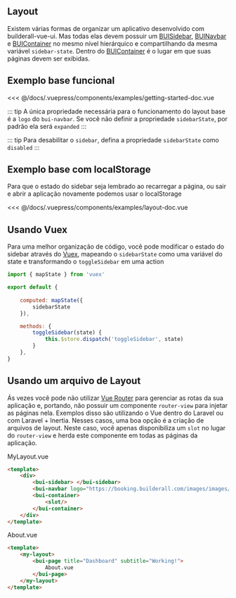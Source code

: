 ## Layout

Existem várias formas de organizar um aplicativo desenvolvido com builderall-vue-ui. Mas todas elas devem possuir um [BUISidebar](/components/bui-sidebar.html), [BUINavbar](/components/bui-navbar.html) e [BUIContainer](/components/bui-container.html) no mesmo nível hierárquico e compartilhando da mesma variável `sidebar-state`. Dentro do [BUIContainer](/components/bui-container.html) é o lugar em que suas páginas devem ser exibidas.

## Exemplo base funcional

<SourceCode>
<<< @/docs/.vuepress/components/examples/getting-started-doc.vue
</SourceCode>

::: tip
A única propriedade necessária para o funcionamento do layout base é a `logo` do `bui-navbar`. Se você não definir a propriedade `sidebarState`, por padrão ela será `expanded`
::: 

::: tip
Para desabilitar o `sidebar`, defina a propriedade `sidebarState` como `disabled`
::: 

## Exemplo base com localStorage

Para que o estado do sidebar seja lembrado ao recarregar a página, ou sair e abrir a aplicação novamente podemos usar o localStorage

<SourceCode>
<<< @/docs/.vuepress/components/examples/layout-doc.vue
</SourceCode>

## Usando Vuex

Para uma melhor organização de código, você pode modificar o estado do sidebar através do [Vuex](https://vuex.vuejs.org/), mapeando o `sidebarState` como uma variável do state e transformando o `toggleSidebar` em uma action

``` javascript
import { mapState } from 'vuex'

export default {
	
	computed: mapState({
		sidebarState
	}),

	methods: {
		toggleSidebar(state) {
			this.$store.dispatch('toggleSidebar', state)		
		}
	},
}
```

## Usando um arquivo de Layout

Ás vezes você pode não utilizar [Vue Router](https://router.vuejs.org/) para gerenciar as rotas da sua aplicação e, portando, não possuir um componente `router-view` para injetar as páginas nela. Exemplos disso são utilizando o Vue dentro do Laravel ou com Laravel + Inertia. Nesses casos, uma boa opção é a criação de arquivos de layout. Neste caso, você apenas disponibiliza um `slot` no lugar do `router-view` e herda este componente em todas as páginas da aplicação.

MyLayout.vue
``` html
<template>
	<div>
		<bui-sidebar> </bui-sidebar>
		<bui-navbar logo="https://booking.builderall.com/images/images/meta/logo.png"></bui-navbar>
		<bui-container>
			<slot/>
		</bui-container>
	</div>
</template>
```

About.vue
```html
<template>
	<my-layout>
		<bui-page title="Dashboard" subtitle="Working!">
			About.vue
		</bui-page>
	</my-layout>
</template>
```